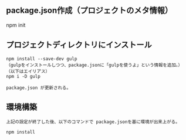 ## package.json作成（プロジェクトのメタ情報）
npm init

## プロジェクトディレクトリにインストール
```
npm install --save-dev gulp
（gulpをインストールしつつ、package.jsonに「gulpを使うよ」という情報を追加。）
（以下はエイリアス）
npm i -D gulp

package.json が更新される。
```

## 環境構築
```
上記の設定が終了した後、以下のコマンドで package.jsonを基に環境が出来上がる。

npm install
```